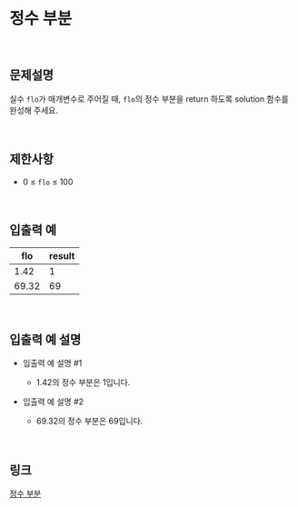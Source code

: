 # 정수 부분

<br>

## 문제설명
실수 `flo`가 매개변수로 주어질 때, `flo`의 정수 부분을 return 하도록 solution 함수를 완성해 주세요.

<br>

## 제한사항
- 0 ≤ `flo` ≤ 100

<br>

## 입출력 예
| flo | result |
|---|---|
| 1.42 | 1 |
| 69.32 | 69 |

<br>

## 입출력 예 설명
- 입출력 예 설명 #1
    - 1.42의 정수 부분은 1입니다.

- 입출력 예 설명 #2
    - 69.32의 정수 부분은 69입니다.

<br>

## 링크
[정수 부분](https://school.programmers.co.kr/learn/courses/30/lessons/181850)
